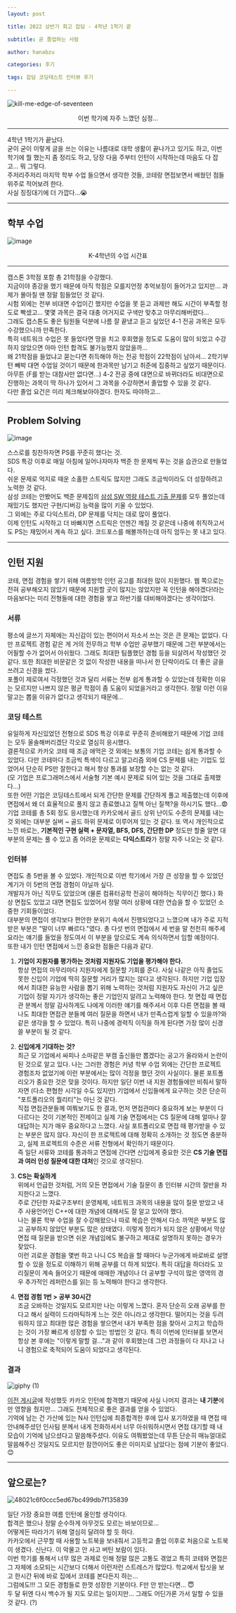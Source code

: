 ```yaml
---
layout: post

title: 2022 상반기 회고 잡담 - 4학년 1학기 끝

subtitle: 곧 졸업하는 사람

author: hanabzu

categories: 후기

tags: 잡담 코딩테스트 인터뷰 후기

---
```


![kill-me-edge-of-seventeen](https://user-images.githubusercontent.com/76643387/175778217-3e684ff9-8fc1-4534-9359-966d362cfbe7.gif)
<center> 이번 학기에 자주 느꼈던 심정... </center>

---

4학년 1학기가 끝났다.  
굳이 굳이 이렇게 글을 쓰는 이유는 나름대로 대학 생활이 끝나가고 있기도 하고, 이번 학기에 뭘 했는지 좀 정리도 하고, 당장 다음 주부터 인턴이 시작하는데 마음도 다 잡고... 뭐 그렇다.  
주저리주저리 마지막 학부 수업 들으면서 생각한 것들, 코테랑 면접보면서 배웠던 점들 위주로 적어보려 한다.  
사실 징징대기에 더 가깝다...😭  

---

## 학부 수업

![image](https://user-images.githubusercontent.com/76643387/175778814-48144cd0-a9d4-4f1f-a8a0-2ae0ecf8d9b5.png)
<center> K-4학년의 수업 시간표 </center>

---

캡스톤 3학점 포함 총 21학점을 수강했다.  
지금이야 종강을 했기 때문에 아직 학점은 모를지언정 추억보정이 들어가고 있지만... 과제가 몰아칠 땐 정말 힘들었던 것 같다.  
시험 외에는 전부 비대면 수업이긴 했지만 수업을 못 듣고 과제만 해도 시간이 부족할 정도로 빡셌고... 몇몇 과목은 결국 대충 어거지로 구색만 맞추고 마무리해버렸다...  
그래도 캡스톤도 좋은 팀원들 덕분에 나름 잘 끝냈고 듣고 싶었던 4-1 전공 과목은 모두 수강했으니까 만족한다.  
특히 네트워크 수업은 못 들었다면 땅을 치고 후회했을 정도로 도움이 많이 되었고 수강하지 않았으면 아마 인턴 합격도 불가능했지 않았을까...  
왜 21학점을 들었냐고 묻는다면 취득해야 하는 전공 학점이 22학점이 남아서... 2학기부턴 빼박 대면 수업일 것이기 때문에 한과목만 남기고 취준에 집중하고 싶었기 때문이다.
아무튼 (F를 받는 대참사만 없다면...)  4-2 전공 중에 대면으로 바뀌더라도 비대면으로 진행하는 과목이 딱 하나가 있어서 그 과목을 수강하면서 졸업할 수 있을 것 같다.  
다만 졸업 요건은 미리 체크해보아야겠다. 한자도 따야하고...

---

## Problem Solving

![image](https://user-images.githubusercontent.com/76643387/175779507-25204602-790a-4c4d-a157-4b439aa8a509.png)

스스로를 칭찬하자면 PS를 꾸준히 했다는 것.  
SDS 특강 이후로 매일 아침에 일어나자마자 백준 한 문제씩 푸는 것을 습관으로 만들었다.  
쉬운 문제로 억지로 때운 소홀한 스트릭도 많지만 그래도 조금씩이라도 더 성장하려고 노력한 것 같다.  
삼성 코테는 안봤어도 백준 문제집의 [삼성 SW 역량 테스트 기출 문제](https://www.acmicpc.net/workbook/view/1152)를 모두 풀었는데 재밌기도 했지만 구현/디버깅 능력을 많이 키울 수 있었다.  
그 외에는 주로 다익스트라, DP 문제를 닥치는 대로 많이 풀었다.  
이제 인턴도 시작하고 더 바빠지면 스트릭은 언젠간 깨질 것 같은데 나중에 취직하고서도 PS는 재밌어서 계속 하고 싶다. 코드포스를 해볼까하는데 아직 엄두는 못 내고 있다.  

---

## 인턴 지원

코테, 면접 경험을 쌓기 위해 여름방학 인턴 공고를 최대한 많이 지원했다. 웹 쪽으로는 전혀 공부해오지 않았기 때문에 지원할 곳이 많지는 않았지만 꼭 인턴을 해야겠다!라는 마음보다는 미리 전형들에 대한 경험을 쌓고 하반기를 대비해야겠다는 생각이었다.  

### 서류

평소에 글쓰기 자체에는 자신감이 있는 편이어서 자소서 쓰는 것은 큰 문제는 없었다. 다만 프로젝트 경험 같은 게 거의 전무하고 학부 수업만 공부했기 때문에 그런 부분에서는 어필할 수가 없어서 아쉬웠다. 그래도 최대한 팀플했던 경험 등을 되살려서 작성했던 것 같다. 또한 최대한 비문같은 것 없이 작성한 내용을 떠나서 한 단락이라도 더 좋은 글을 쓰려고 신경을 썼다.  
포폴이 제로여서 걱정했던 것과 달리 서류는 전부 쉽게 통과할 수 있었는데 정확한 이유는 모르지만 나쁘지 않은 평균 학점이 좀 도움이 되었을거라고 생각한다. 정말 이런 이유 말고는 뽑을 이유가 없다고 생각되기 때문에...  

### 코딩 테스트

유일하게 자신있었던 전형으로 SDS 특강 이후로 꾸준히 준비해왔기 때문에 기업 코테는 모두 올솔해버리겠단 각오로 열심히 응시했다.  
결론적으로 카카오 코테 때 조금 애먹은 것 외에는 보통의 기업 코테는 쉽게 통과할 수 있었다. 다만 코테마다 조금씩 특색이 다르고 알고리즘 외에 CS 문제를 내는 기업도 있었어서 단순히 PS만 잘한다고 해서 항상 통과를 보장할 수는 없는 것 같다.  
(모 기업은 프로그래머스에서 서술형 기본 예시 문제로 되어 있는 것을 그대로 출제했다...)  
또한 어떤 기업은 코딩테스트에서 되게 간단한 문제를 간단하게 풀고 제출했는데 이후에 면접에서 왜 더 효율적으로 풀지 않고 종료했냐고 질책 아닌 질책?을 하시기도 했다...😨  
기업 코테를 총 5회 정도 응시했는데 카카오에서 골드 상위 난이도 수준의 문제를 내는 것 외에는 대부분 실버 ~ 골드 하위 문제로 이루어져 있는 것 같다. 또 역시 개인적으로 느낀 바로는, **기본적인 구현 실력 + 문자열, BFS, DFS, 간단한 DP** 정도만 할줄 알면 대부분의 문제는 풀 수 있고 좀 어려운 문제로는 **다익스트라**가 정말 자주 나오는 것 같다.

### 인터뷰

면접도 총 5번을 볼 수 있었다. 개인적으로 이번 학기에서 가장 큰 성장을 할 수 있었던 계기가 이 5번의 면접 경험이 아닐까 싶다.  
개발자가 아닌 직무도 있었으며 (물론 컴퓨터공학 전공이 해야하는 직무이긴 했다.) 화상 면접도 있었고 대면 면접도 있었어서 정말 여러 상황에 대한 연습을 할 수 있었던 소중한 기회들이었다.  
대부분의 면접이 생각보다 편안한 분위기 속에서 진행되었다고 느꼈으며 내가 주로 지적받은 부분은 "말이 너무 빠르다."였다. 총 다섯 번의 면접에서 세 번을 말 천천히 해주세요라는 얘기를 들었을 정도여서 이 부분을 앞으로도 계속 의식하면서 임할 예정이다.  
또한 내가 인턴 면접에서 느낀 중요한 점들은 다음과 같다.

1. **기업이 지원자를 평가하는 것처럼 지원자도 기업을 평가해야 한다.**  
   항상 면접의 마무리마다 지원자에게 질문할 기회를 준다. 사실 나같은 아직 졸업도 못한 신입이 기업에 딱히 질문할 거리가 많지는 않다고 생각된다. 하지만 기업 입장에서 최대한 유능한 사람을 뽑기 위해 노력하는 것처럼 지원자도 자신이 가고 싶은 기업이 정말 자기가 생각하는 좋은 기업인지 알려고 노력해야 한다. 첫 면접 때 면접관 분께서 정말 감사하게도 나에게 이러한 얘기를 해주셔서 이후 다른 면접을 볼 때 나도 최대한 면접관 분들께 여러 질문을 하면서 내가 만족스럽게 일할 수 있을까?와 같은 생각을 할 수 있었다.  특히 나중에 경력직 이직을 하게 된다면 가장 많이 신경 쓸 부분이 될 것 같다.  

2. **신입에게 기대하는 것?**  
   최근 모 기업에서 싸피나 소마같은 부캠 출신들만 뽑겠다는 공고가 올라와서 논란이 된 것으로 알고 있다. 나는 그러한 경험은 커녕 학부 수업 외에는 간단한 프로젝트 경험조차 없었기에 이런 부분에서는 많이 걱정을 했던 것이 사실이다. 물론 포트폴리오가 중요한 것은 맞을 것이다. 하지만 일단 이번 내 지원 경험들에만 비춰서 말하자면 (다소 편협한 시각일 수도 있지만) 기업에서 신입들에게 요구하는 것은 단순히 "포트폴리오의 퀄리티"는 아닌 것 같다.  
   직접 면접관분들께 여쭤보기도 한 결과, 먼저 면접관마다 중요하게 보는 부분이 다 다르다는 것이 기본적인 전제이고 실제 기술 면접에서는 CS 질문에 대해 얼마나 잘 대답하는 지가 매우 중요하다고 느꼈다. 사실 포트폴리오로 면접 때 평가받을 수 있는 부분은 많지 않다. 자신이 한 프로젝트에 대해 정확히 소개하는 것 정도면 충분하고, 실제 프로젝트의 수준은 서류 전형에서 확인하기 때문이다.  
   즉 일단 서류와 코테를 통과하고 면접에 간다면 신입에게 중요한 것은 **CS 기술 면접과 여러 인성 질문에 대한 대처**인 것으로 생각된다.

3. **CS는 확실하게**  
   위에서 언급한 것처럼, 거의 모든 면접에서 기술 질문이 총 인터뷰 시간의 절반을 차지한다고 느꼈다.  
   주로 간단한 자료구조부터 운영체제, 네트워크 과목의 내용을 많이 질문 받았고 내 주 사용언어인 C++에 대한 개념에 대해서도 잘 알고 있어야 했다.  
   나는 물론 학부 수업을 잘 수강해왔으나 따로 복습은 안해서 다소 까먹은 부분도 많고 공부하지 않았던 부분도 많은 상태였다. 이렇게 정리가 되지 않은 상황에서 막상 면접 때 질문을 받으면 쉬운 개념임에도 불구하고 제대로 설명하지 못하는 경우가 잦았다.  
   이런 괴로운 경험을 몇번 하고 나니 CS 복습을 할 때마다 누군가에게 바로바로 설명할 수 있을 정도로 이해하기 위해 공부를 더 하게 되었다. 특히 대답을 하더라도 꼬리질문이 계속 들어오기 때문에 애매한 개념이나 더 공부할 구석이 많은 영역의 경우 추가적인 레퍼런스를 읽는 등 노력해야 한다고 생각한다.  

4. **면접 경험 1번 > 공부 30시간**  
   조금 오바하는 것일지도 모르지만 나는 이렇게 느꼈다. 혼자 단순히 오래 공부를 한다고 해서 실력이 드라마틱하게 느는 것은 아니라고 생각한다. 떨어지는 것을 두려워하지 않고 최대한 많은 경험을 쌓으면서 내가 부족한 점을 찾아서 고치고 학습하는 것이 가장 빠르게 성장할 수 있는 방법인 것 같다. 특히 이번에 인터뷰를 보면서 항상 본 후에는 "이렇게 말할 걸..."과 같이 후회했는데 그런 과정들이 다 지나고 나니 경험으로 축적되어 도움이 되었다고 생각된다.  

### 결과

![giphy (1)](https://user-images.githubusercontent.com/76643387/175782623-138136b4-66bc-451d-b1b8-7fc359d0572e.gif)


[이전 게시글](https://hanabzu.github.io/2022/06/20/22-summer-kakao-intern-apply)에 작성했듯 카카오 인턴에 합격했기 때문에 사실 나머지 결과는 **내 기분**에만 영향을 줬지만... 그래도 전체적으로 좋은 결과를 얻을 수 있었다.  
기억에 남는 건 가산에 있는 N사 인턴십에 최종합격한 후에 입사 포기하였을 때 면접 때 안내해주셨던 인사팀 분께서 내게 전화하셔서 너무 아쉬워하시면서 면접 대기할 때 내 모습이 기억에 남으셨다고 말씀해주셨다. 이유도 여쭤봤었는데 무튼 단순히 매뉴얼대로 말씀해주신 것일지도 모르지만 잠깐이어도 좋은 이미지로 남았다는 점에 기분이 좋았다. 😊  

---

## 앞으로는?

![48021c6f0ccc5ed67bc499db7f135839](https://user-images.githubusercontent.com/76643387/175783025-352f0ac4-e703-46c3-857d-e0459e259fc5.gif)

일단 가장 중요한 여름 인턴에 올인할 생각이다.  
합격은 했으나 정말 순수하게 아무것도 모르는 바보이므로...  
어떻게든 따라가기 위해 열심히 달려야 할 듯 하다.  
카카오에서 근무할 때 사용할 노트북을 보내줘서 고등학교 졸업 이후로 처음으로 노트북이 생겼다. 신난다. 이 악물고 안 사고 버틴 보람이 있다.  
이번 학기를 통해서 너무 많은 과제로 인해 정말 많은 고통도 겪었고 특히 코테와 면접은 그 자체에 소모되는 시간보다 더해서 이런저런 스트레스가 많았다. 학교에서 탑싯을 보고 한시간 뒤에 바로 집에서 코테를 본다든지 하는...  
그럼에도!!! 그 모든 경험들로 한껏 성장한 기분이다. F만 안 받는다면... 😇  
두 달 뒤엔 다시 백수가 될 지도 모르는 일이지만... 그래도 어딘가론 가서 일할 수 있을 것 같다. (?)  